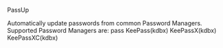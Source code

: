 PassUp

Automatically update passwords from common Password Managers. Supported Password Managers are:
    pass
    KeePass(kdbx)
    KeePassX(kdbx)
    KeePassXC(kdbx)